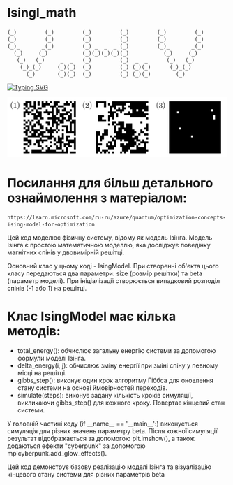 # Isingl_math

    (_)         (_)         (_)         (_)         (_)         (_)   
    (_)         (_)         (_)         (_)         (_)         (_)   
    (_)_       _(_)         (_) _  _  _ (_)         (_)_       _(_)   
      (_)     (_)           (_)(_)(_)(_)(_)           (_)     (_)     
       (_)   (_)     _  _   (_)         (_)  _  _      (_)   (_)      
        (_)_(_)     (_)(_)  (_)         (_) (_)(_)      (_)_(_)       
          (_)       (_)(_)  (_)         (_) (_)(_)        (_)         

[![Typing SVG](https://readme-typing-svg.demolab.com?font=Fira+Code&weight=700&size=40&pause=1000&color=F70000&center=true&vCenter=true&width=435&lines=Isingl)](https://git.io/typing-svg)
<p align="center">
  <img src="optimization-ising-model.png" alt="Ising">
</p>

<div>
<h1>Посилання для більш детального ознаймолення з матеріалом:</h1>

    https://learn.microsoft.com/ru-ru/azure/quantum/optimization-concepts-ising-model-for-optimization

<p>Цей код моделює фізичну систему, відому як модель Ізінга. Модель Ізінга є простою математичною моделлю, яка досліджує поведінку магнітних спінів у двовимірній решітці.</p>
<p>Основний клас у цьому коді - IsingModel. При створенні об'єкта цього класу передаються два параметри: size (розмір решітки) та beta (параметр моделі). При ініціалізації створюється випадковий розподіл спінів (-1 або 1) на решітці.</p>

<h1>Клас IsingModel має кілька методів:</h1>
<ul>
    <li>total_energy(): обчислює загальну енергію системи за допомогою формули моделі Ізінга.</li>
    <li>delta_energy(i, j): обчислює зміну енергії при зміні спіну у певному місці на решітці.</li>
    <li>gibbs_step(): виконує один крок алгоритму Гіббса для оновлення стану системи на основі ймовірностей переходів.</li>
    <li>simulate(steps): виконує задану кількість кроків симуляції, викликаючи gibbs_step() для кожного кроку. Повертає кінцевий стан системи.</li>
</ul>

<p>У головній частині коду (if __name__ == '__main__':) виконується симуляція для різних значень параметру beta. Після кожної симуляції результат відображається за допомогою plt.imshow(), а також додаються ефекти "cyberpunk" за допомогою mplcyberpunk.add_glow_effects().</p>

<p>Цей код демонструє базову реалізацію моделі Ізінга та візуалізацію кінцевого стану системи для різних параметрів beta</p>
                                                                     
</div>
